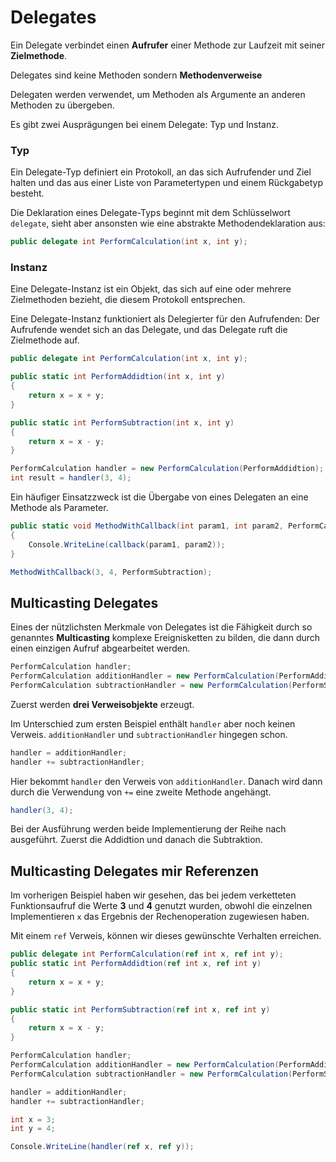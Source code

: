# Delegates


Ein Delegate verbindet einen **Aufrufer** einer Methode zur Laufzeit mit seiner **Zielmethode**.

Delegates sind keine Methoden sondern **Methodenverweise**

Delegaten werden verwendet, um Methoden als Argumente an anderen Methoden zu übergeben. 

Es gibt zwei Ausprägungen bei einem Delegate: Typ und Instanz.


### Typ

Ein Delegate-Typ definiert ein Protokoll, an das sich Aufrufender und Ziel halten und das aus einer Liste von Parametertypen und einem Rückgabetyp besteht.

Die Deklaration eines Delegate-Typs beginnt mit dem Schlüsselwort `delegate`, sieht aber ansonsten wie eine abstrakte Methodendeklaration aus:

```csharp
public delegate int PerformCalculation(int x, int y);
```


### Instanz

Eine Delegate-Instanz ist ein Objekt, das sich auf eine oder mehrere Zielmethoden bezieht, die diesem Protokoll entsprechen.

Eine Delegate-Instanz funktioniert als Delegierter für den Aufrufenden: Der Aufrufende wendet sich an das Delegate, und das Delegate ruft die Zielmethode auf.


```csharp
public delegate int PerformCalculation(int x, int y);

public static int PerformAddidtion(int x, int y)
{
    return x = x + y;
}

public static int PerformSubtraction(int x, int y)
{
    return x = x - y;
}

PerformCalculation handler = new PerformCalculation(PerformAddidtion);
int result = handler(3, 4);
```


Ein häufiger Einsatzzweck ist die Übergabe von eines Delegaten an eine Methode als Parameter.

```csharp
public static void MethodWithCallback(int param1, int param2, PerformCalculation callback)
{
    Console.WriteLine(callback(param1, param2));
}

MethodWithCallback(3, 4, PerformSubtraction);
```


## Multicasting Delegates

Eines der nützlichsten Merkmale von Delegates ist die Fähigkeit durch so genanntes **Multicasting** komplexe Ereignisketten zu bilden, die dann durch einen einzigen Aufruf abgearbeitet werden.

```csharp
PerformCalculation handler;
PerformCalculation additionHandler = new PerformCalculation(PerformAddidtion);
PerformCalculation subtractionHandler = new PerformCalculation(PerformSubtraction);
```

Zuerst werden **drei Verweisobjekte** erzeugt. 

Im Unterschied zum ersten Beispiel enthält `handler` aber noch keinen Verweis. `additionHandler` und `subtractionHandler` hingegen schon. 


```csharp
handler = additionHandler;
handler += subtractionHandler;
```

Hier bekommt `handler` den Verweis von `additionHandler`. Danach wird dann durch die Verwendung von `+=` eine zweite Methode angehängt.

```csharp
handler(3, 4);
```

Bei der Ausführung werden beide Implementierung der Reihe nach ausgeführt. Zuerst die Addidtion und danach die Subtraktion.


## Multicasting Delegates mir Referenzen

Im vorherigen Beispiel haben wir gesehen, das bei jedem verketteten Funktionsaufruf die Werte **3** und **4** genutzt wurden, obwohl die einzelnen Implementieren `x` das Ergebnis der Rechenoperation zugewiesen haben.

Mit einem `ref` Verweis, können wir dieses gewünschte Verhalten erreichen.


```csharp
public delegate int PerformCalculation(ref int x, ref int y);
public static int PerformAddidtion(ref int x, ref int y)
{
    return x = x + y;
}

public static int PerformSubtraction(ref int x, ref int y)
{
    return x = x - y;
}

PerformCalculation handler;
PerformCalculation additionHandler = new PerformCalculation(PerformAddidtion);
PerformCalculation subtractionHandler = new PerformCalculation(PerformSubtraction);

handler = additionHandler;
handler += subtractionHandler;

int x = 3;
int y = 4;

Console.WriteLine(handler(ref x, ref y));
```